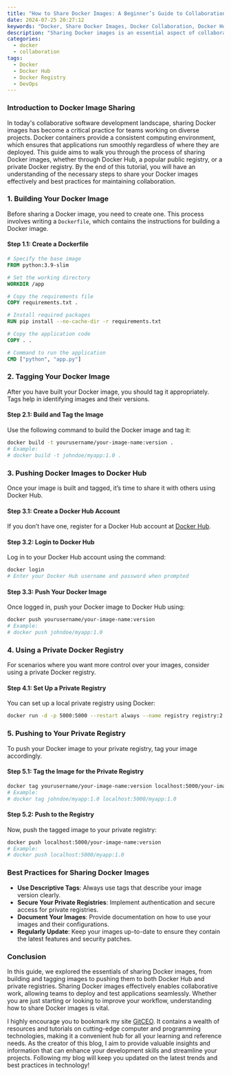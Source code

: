 ```yaml
---
title: "How to Share Docker Images: A Beginner’s Guide to Collaboration"
date: 2024-07-25 20:27:12
keywords: "Docker, Share Docker Images, Docker Collaboration, Docker Hub, Docker Registry"
description: "Sharing Docker images is an essential aspect of collaborative software development, allowing teams to work together with the same application environments. This guide explores the process of sharing Docker images through public and private registries. From building and tagging images to pushing them to Docker Hub or a private registry, users will learn step-by-step instructions, best practices, and troubleshooting tips. Whether you're working on personal projects or collaborating with larger teams, understanding how to effectively share Docker images is crucial. We will also cover the differences between various image registries and the importance of image versioning to ensure your applications run smoothly across different environments."
categories:
  - docker
  - collaboration
tags:
  - Docker
  - Docker Hub
  - Docker Registry
  - DevOps
---
```


### Introduction to Docker Image Sharing

In today's collaborative software development landscape, sharing Docker images has become a critical practice for teams working on diverse projects. Docker containers provide a consistent computing environment, which ensures that applications run smoothly regardless of where they are deployed. This guide aims to walk you through the process of sharing Docker images, whether through Docker Hub, a popular public registry, or a private Docker registry. By the end of this tutorial, you will have an understanding of the necessary steps to share your Docker images effectively and best practices for maintaining collaboration.

<!-- more -->

### 1. Building Your Docker Image

Before sharing a Docker image, you need to create one. This process involves writing a `Dockerfile`, which contains the instructions for building a Docker image. 

#### Step 1.1: Create a Dockerfile

```Dockerfile
# Specify the base image
FROM python:3.9-slim

# Set the working directory
WORKDIR /app

# Copy the requirements file
COPY requirements.txt .

# Install required packages
RUN pip install --no-cache-dir -r requirements.txt

# Copy the application code
COPY . .

# Command to run the application
CMD ["python", "app.py"]
```

### 2. Tagging Your Docker Image

After you have built your Docker image, you should tag it appropriately. Tags help in identifying images and their versions.

#### Step 2.1: Build and Tag the Image

Use the following command to build the Docker image and tag it:

```bash
docker build -t yourusername/your-image-name:version .
# Example:
# docker build -t johndoe/myapp:1.0 .
```

### 3. Pushing Docker Images to Docker Hub

Once your image is built and tagged, it’s time to share it with others using Docker Hub.

#### Step 3.1: Create a Docker Hub Account

If you don’t have one, register for a Docker Hub account at [Docker Hub](https://hub.docker.com/).

#### Step 3.2: Login to Docker Hub

Log in to your Docker Hub account using the command:

```bash
docker login
# Enter your Docker Hub username and password when prompted
```

#### Step 3.3: Push Your Docker Image

Once logged in, push your Docker image to Docker Hub using:

```bash
docker push yourusername/your-image-name:version
# Example:
# docker push johndoe/myapp:1.0
```

### 4. Using a Private Docker Registry

For scenarios where you want more control over your images, consider using a private Docker registry.

#### Step 4.1: Set Up a Private Registry

You can set up a local private registry using Docker:

```bash
docker run -d -p 5000:5000 --restart always --name registry registry:2
```

### 5. Pushing to Your Private Registry

To push your Docker image to your private registry, tag your image accordingly.

#### Step 5.1: Tag the Image for the Private Registry

```bash
docker tag yourusername/your-image-name:version localhost:5000/your-image-name:version
# Example:
# docker tag johndoe/myapp:1.0 localhost:5000/myapp:1.0
```

#### Step 5.2: Push to the Registry

Now, push the tagged image to your private registry:

```bash
docker push localhost:5000/your-image-name:version
# Example:
# docker push localhost:5000/myapp:1.0
```

### Best Practices for Sharing Docker Images

- **Use Descriptive Tags**: Always use tags that describe your image version clearly.
- **Secure Your Private Registries**: Implement authentication and secure access for private registries.
- **Document Your Images**: Provide documentation on how to use your images and their configurations.
- **Regularly Update**: Keep your images up-to-date to ensure they contain the latest features and security patches.

### Conclusion

In this guide, we explored the essentials of sharing Docker images, from building and tagging images to pushing them to both Docker Hub and private registries. Sharing Docker images effectively enables collaborative work, allowing teams to deploy and test applications seamlessly. Whether you are just starting or looking to improve your workflow, understanding how to share Docker images is vital. 

I highly encourage you to bookmark my site [GitCEO](https://gitceo.com). It contains a wealth of resources and tutorials on cutting-edge computer and programming technologies, making it a convenient hub for all your learning and reference needs. As the creator of this blog, I aim to provide valuable insights and information that can enhance your development skills and streamline your projects. Following my blog will keep you updated on the latest trends and best practices in technology!